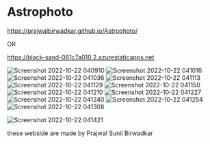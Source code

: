 # Astrophoto

https://prajwalbirwadkar.github.io/Astrophoto/ 

OR

https://black-sand-061c7a010.2.azurestaticapps.net



![Screenshot 2022-10-22 040910](https://user-images.githubusercontent.com/92249528/197299458-1790c028-7682-42a5-a8c9-ec2f65e29f2b.png)
![Screenshot 2022-10-22 041016](https://user-images.githubusercontent.com/92249528/197299473-794d49ec-fb2f-42a0-a666-b39f9860d56f.png)
![Screenshot 2022-10-22 041036](https://user-images.githubusercontent.com/92249528/197299484-425cd359-c8c9-416c-967e-d1c7ed2e4a22.png)
![Screenshot 2022-10-22 041113](https://user-images.githubusercontent.com/92249528/197299502-4a5ecaa9-1d96-4a29-bb60-5a38dae7cebc.png)
![Screenshot 2022-10-22 041129](https://user-images.githubusercontent.com/92249528/197299515-2e3a5e5d-9951-47ce-8194-f8f3d81e57c6.png)
![Screenshot 2022-10-22 041150](https://user-images.githubusercontent.com/92249528/197299531-5bbf6af8-7a56-4284-9aa8-d79d1d9814e4.png)
![Screenshot 2022-10-22 041210](https://user-images.githubusercontent.com/92249528/197299548-b638b252-c582-4834-9c54-a0893caa8c65.png)
![Screenshot 2022-10-22 041227](https://user-images.githubusercontent.com/92249528/197299585-bce4226f-7aee-4104-9ac1-448abe43805e.png)
![Screenshot 2022-10-22 041240](https://user-images.githubusercontent.com/92249528/197299601-5b85ff38-9592-4440-ad1f-7a858cc5a88d.png)
![Screenshot 2022-10-22 041254](https://user-images.githubusercontent.com/92249528/197299612-c5183071-481d-44df-9dba-7f13d805424b.png)
![Screenshot 2022-10-22 041308](https://user-images.githubusercontent.com/92249528/197299633-113cd109-fa47-443d-a7c5-beeb11983f87.png)


![Screenshot 2022-10-22 041421](https://user-images.githubusercontent.com/92249528/197299643-64410e15-84eb-4d76-a5c4-e70975e510df.png)




these webside are made by Prajwal Sunil Birwadkar 
